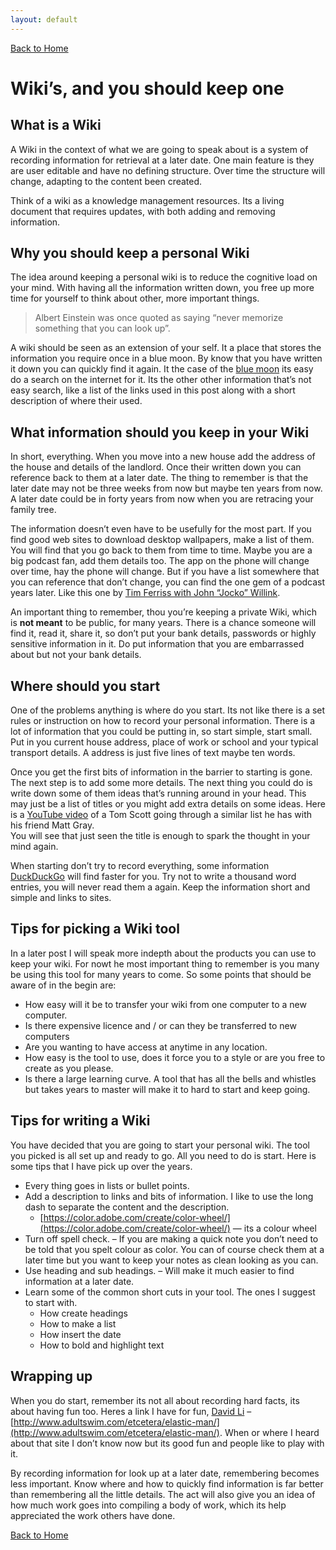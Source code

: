 ```yaml
---
layout: default
---
```

[Back to Home](../index.html)

# Wiki’s, and you should keep one
## What is a Wiki
A Wiki in the context of what we are going to speak about is a system of recording information for retrieval at a later date. 
One main feature is they are user editable and have no defining structure. 
Over time the structure will change, adapting to the content been created.

Think of a wiki as a knowledge management resources. 
Its a living document that requires updates, with both adding and removing information.

## Why you should keep a personal Wiki
The idea around keeping a personal wiki is to reduce the cognitive load on your mind. 
With having all the information written down, you free up more time for yourself to think about other, more important things.

> Albert Einstein was once quoted as saying “never memorize something that you can look up”. 

A wiki should be seen as an extension of your self. 
It a place that stores the information you require once in a blue moon. 
By know that you have written it down you can quickly find it again. 
It the case of the [blue moon](https://en.wikipedia.org/wiki/Blue_moon#Visibly_blue_moon) its easy do a search on the internet for it. 
Its the other other information that’s not easy search, like a list of the links used in this post along with a short description of where their used.

## What information should you keep in your Wiki

In short, everything. 
When you move into a new house add the address of the house and details of the landlord. 
Once their written down you can reference back to them at a later date. 
The thing to remember is that the later date may not be three weeks from now but maybe ten years from now. 
A later date could be in forty years from now when you are retracing your family tree.

The information doesn’t even have to be usefully for the most part. 
If you find good web sites to download desktop wallpapers, make a list of them. 
You will find that you go back to them from time to time. 
Maybe you are a big podcast fan, add them details too. 
The app on the phone will change over time, hay the phone will change. 
But if you have a list somewhere that you can reference that don’t change, you can find the one gem of a podcast years later. 
Like this one by [Tim Ferriss with John “Jocko” Willink](https://tim.blog/2015/09/25/jocko-willink/).

An important thing to remember, thou you’re keeping a private Wiki, which is **not meant** to be public, for many years. 
There is a chance someone will find it, read it, share it, so don’t put your bank details, passwords or highly sensitive information in it. 
Do put information that you are embarrassed about but not your bank details.

## Where should you start

One of the problems anything is where do you start. 
Its not like there is a set rules or instruction on how to record your personal information. 
There is a lot of information that you could be putting in, so start simple, start small. 
Put in you current house address, place of work or school and your typical transport details. 
A address is just five lines of text maybe ten words.

Once you get the first bits of information in the barrier to starting is gone. 
The next step is to add some more details. 
The next thing  you could do is write down some of them ideas that’s running around in your head. 
This may just be a list of titles or you might add extra details on some ideas. 
Here is a [YouTube video](https://www.youtube.com/watch?v=SborjlpiYtQ)  of a Tom Scott going through a similar list he has with his friend Matt Gray.  
You will see that just seen the title is enough to spark the thought in your mind again.

When starting don’t try to record everything, some information [DuckDuckGo](https://duckduckgo.com/?q=ducksay+Jim+says+Hi&atb=v178-2_l&ia=ducksay) will find faster for you. 
Try not to write a thousand word entries, you will never read them a again. 
Keep the information short and simple and links to sites.

## Tips for picking a Wiki tool
In a later post I will speak more indepth about the products you can use to keep your wiki.
For nowt he most important thing to remember is you many be using this tool for many years to come. 
So some points that should be aware of in the begin are:

* How easy will it be to transfer your wiki from one computer to a new computer.
* Is there expensive licence and / or can they be transferred to new computers
* Are you wanting to have access at anytime in any location.
* How easy is the tool to use, does it force you to a style or are you free to create as you please.
* Is there a large learning curve. 
A tool that has all the bells and whistles but takes years to master will make it to hard to start and keep going.

## Tips for writing a Wiki

You have decided that you are going to start your personal wiki. 
The tool you picked is all set up and ready to go. 
All you need to do is start. 
Here is some tips that I have pick up over the years.

* Every thing goes in lists or bullet points. 
* Add a description to links and bits of information. I like to use the long dash to separate the content and the description. 
  * [https://color.adobe.com/create/color-wheel/](https://color.adobe.com/create/color-wheel/) — its a colour wheel
* Turn off spell check. – If you are making a quick note you don’t need to be told that you spelt colour as color.
You can of course check them at a later time but you want to keep your notes as clean looking as you can.
* Use heading and sub headings. – Will make it much easier to find information at a later date.
* Learn some of the common short cuts in your tool. The ones I suggest to start with.
  * How create headings
  * How to make a list
  * How insert the date
  * How to bold and highlight text

## Wrapping up

When you do start, remember its not all about recording hard facts, its about having fun too. 
Heres a link I have for fun, [David Li](http://david.li/) – [http://www.adultswim.com/etcetera/elastic-man/](http://www.adultswim.com/etcetera/elastic-man/). 
When or where I heard about that site I don’t know now but its good fun and people like to play with it.

By recording information for look up at a later date, remembering becomes less important. 
Know where and how to quickly find information is far better than remembering all the little details. 
The act will also give you an idea of how much work goes into compiling a body of work, which its help appreciated the work others have done. 

[Back to Home](../index.html)
